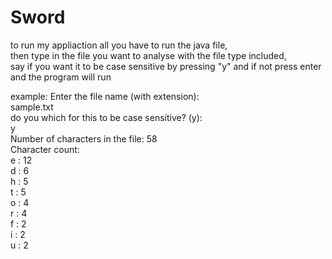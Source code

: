 # Sword

to run my appliaction all you have to run the java file,<br>
then type in the file you want to analyse with the file type included,<br>
say if you want it to be case sensitive by pressing "y" and if not press enter and the program will run

example:
Enter the file name (with extension):<br>
sample.txt<br>
do you which for this to be case sensitive? (y): <br>
y<br>
Number of characters in the file: 58<br>
Character count: <br>
e : 12<br>
d : 6<br>
h : 5<br>
t : 5<br>
o : 4<br>
r : 4<br>
f : 2<br>
i : 2<br>
u : 2
